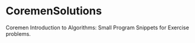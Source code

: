 # CoremenSolutions
Coremen Introduction to Algorithms: Small Program Snippets for Exercise problems. 
